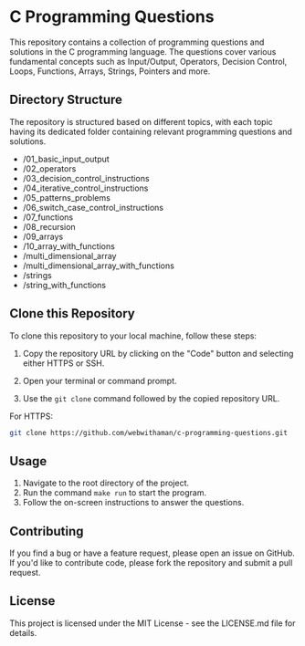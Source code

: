 # C Programming Questions

This repository contains a collection of programming questions and solutions in the C programming language. The questions cover various fundamental concepts such as Input/Output, Operators, Decision Control, Loops, Functions, Arrays, Strings, Pointers and more.

## Directory Structure

The repository is structured based on different topics, with each topic having its dedicated folder containing relevant programming questions and solutions.

- /01_basic_input_output
- /02_operators
- /03_decision_control_instructions
- /04_iterative_control_instructions
- /05_patterns_problems
- /06_switch_case_control_instructions
- /07_functions
- /08_recursion
- /09_arrays
- /10_array_with_functions
- /multi_dimensional_array
- /multi_dimensional_array_with_functions
- /strings
- /string_with_functions

## Clone this Repository

To clone this repository to your local machine, follow these steps:

1. Copy the repository URL by clicking on the "Code" button and selecting either HTTPS or SSH.

2. Open your terminal or command prompt.

3. Use the `git clone` command followed by the copied repository URL.

For HTTPS:

```bash
git clone https://github.com/webwithaman/c-programming-questions.git
```

## Usage

1. Navigate to the root directory of the project.
2. Run the command `make run` to start the program.
3. Follow the on-screen instructions to answer the questions.

## Contributing

If you find a bug or have a feature request, please open an issue on GitHub. If you'd like to contribute code, please fork the repository and submit a pull request.

## License

This project is licensed under the MIT License - see the LICENSE.md file for details.
